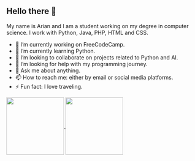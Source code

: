 ## Hello there 👋

My name is Arian and I am a student working on my degree in computer science. I work with Python, Java, PHP, HTML and CSS. 

- 🔭 I’m currently working on FreeCodeCamp.
- 🌱 I’m currently learning Python.
- 👯 I’m looking to collaborate on projects related to Python and AI.
- 🤔 I’m looking for help with my programming journey.
- 💬 Ask me about anything.
- 📫 How to reach me: either by email or social media platforms.
- ⚡ Fun fact: I love traveling.
<a href="https://github.com/ariandk/convoychat">
  <img height=150 align="center" src="https://github-readme-stats.vercel.app/api/top-langs?username=ariandk&layout=compact&langs_count=8&card_width=320&theme=transparent" />
</a>
<a href="https://github.com/ariandk/github-readme-stats">
  <img height=150 align="center" src="https://github-readme-stats.vercel.app/api?username=ariandk&theme=transparent" />
</a>
<!--
https://github.com/anuraghazra/github-readme-stats?tab=readme-ov-file#usage
**ArianDK/ArianDK** is a ✨ _special_ ✨ repository because its `README.md` (this file) appears on your GitHub profile.
